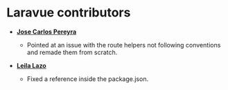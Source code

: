 Laravue contributors
============================================

* **[Jose Carlos Pereyra](https://github.com/jopereyral)**

  * Pointed at an issue with the route helpers not following conventions and remade them from scratch.

* **[Leila Lazo](https://github.com/leilaylp)**

  * Fixed a reference inside the package.json.
